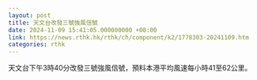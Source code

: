 ```yaml
---
layout: post
title: 天文台改發三號強風信號
date: 2024-11-09 15:41:05.000000000 +08:00
link: https://news.rthk.hk/rthk/ch/component/k2/1778303-20241109.htm
categories: rthk
---
```


天文台下午3時40分改發三號強風信號，預料本港平均風速每小時41至62公里。
